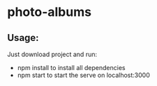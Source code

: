 # photo-albums

## Usage:

Just download project and run:
* npm install to install all dependencies
* npm start to start the serve on localhost:3000
